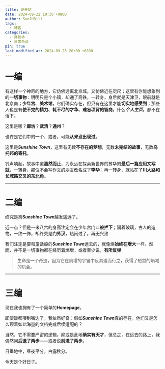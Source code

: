 ```yaml
---
title: 记开站
date: 2024-09-22 10:30 +0800
author: SunJHBill
tags:
  - 博客
categories:
  - 非技术
  - 日常杂谈
pin: true
last_modified_at: 2024-09-23 20:00 +0800
---
```


# 一编

有这样一个神奇的地方，它仿佛远离北京城，又仿佛近在咫尺；这里有你能想象到的**一切事物**：明明只是个小镇，却通了高铁，一转身，身后就是天津卫，眼前就是北京南；**少年宫**、**美术馆**，它们确实存在，但只有在这里才能**切实地感受到**；那些人也是有**使不完的精力、耗不尽的才华、难忘项背的智商**，什么***个人主页***，都不在话下。

这里是哪？**廊坊**？**武清**？**通州**？

也许是它们中的一个，或者，可能**从来没出现过**。

这里是***Sunshine Town***，这里有无数**不存在的梦想**，无数**未完结的故事**，无数**乌托邦的寄托**。

铃声响起，故事中道**戛然而止**，为永远在探索新世界的苏华的**最后一篇应用文写就**，一转身，那位不会写作文的朋友改名成了**李华**；再一转身，就站在了**川大路和长城路交叉的东北角**。

---

# 二编

终究是离***Sunshine Town***越发遥远了。

近一点？但是一米八六的身高注定会在少年宫门口**被拦下**；隔着玻璃，古人的造物，一纹一饰，却终究是**门外汉**，热闹过了，再无兴致

我们注定是要和童话般的***Sunshine Town***远去的，就像熵**始终在增大**一样。然而，并不是一切事物都在经历着熵增，或者至少说，**有所反弹**

> 生命是一个奇迹，因为它在熵增的宇宙中反其道而行之，获得了短暂的熵减的机会。

---

# 三编

现在我也拥有了一个简单的**Homepage**。

即使饭都喂到嘴边了，我依然好奇：假如***Sunshine Town***真的存在，他们又是怎么顶着如此海量的文档完成后续适配的？

当然，它不需要严密的逻辑，抑或是此地**确实有天才**，但总之，在远去的路上，我偶然间**后退了两步**——或者说**前进了两步**。

日垂地中，昼夜平分，白露秋分。

今天是个好日子。
